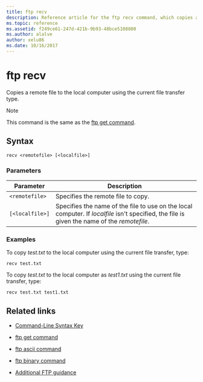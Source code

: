 ```yaml
---
title: ftp recv
description: Reference article for the ftp recv command, which copies a remote file to the local computer using the current file transfer type.
ms.topic: reference
ms.assetid: f249ce61-247d-421b-9b93-48bce5108800
ms.author: alalve
author: xelu86
ms.date: 10/16/2017
---
```


# ftp recv



Copies a remote file to the local computer using the current file transfer type.

> [!NOTE]
> This command is the same as the [ftp get command](ftp-get.md).

## Syntax

```
recv <remotefile> [<localfile>]
```

### Parameters

| Parameter | Description |
| --------- | ----------- |
| `<remotefile>` | Specifies the remote file to copy. |
| `[<localfile>]` | Specifies the name of the file to use on the local computer. If *localfile* isn't specified, the file is given the name of the *remotefile*. |

### Examples

To copy *test.txt* to the local computer using the current file transfer, type:

```
recv test.txt
```

To copy *test.txt* to the local computer as *test1.txt* using the current file transfer, type:

```
recv test.txt test1.txt
```

## Related links

- [Command-Line Syntax Key](command-line-syntax-key.md)

- [ftp get command](ftp-get.md)

- [ftp ascii command](ftp-ascii.md)

- [ftp binary command](ftp-binary.md)

- [Additional FTP guidance](/previous-versions/orphan-topics/ws.10/cc756013(v=ws.10))
